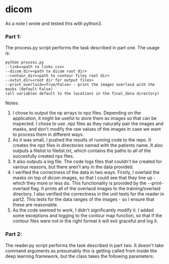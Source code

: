 # dicom

As a note I wrote and tested this with python3.

### Part 1:
The process.py script performs the task described in part one.  The usage is:
```
python process.py 
--link=<path to links csv> 
--dicom_dir=<path to dicom root dir>
--contour_dir=<path to contour files root dir> 
--outut_dir=<root dir for output files>
--print_overlaid=<True/False> - print the images overlaid with the masks (default False)
(all variables default to the locations in the final_data directory)
```

Notes:
1) I chose to output the np arrays to npz files.  Depending on the application, it might be
useful to store them as images so that can be inspected.  I chose to use .npz files as they 
naturally pair the images and masks, and don't modify the raw values of the images in case
we want to process them in different ways.
2) As it was small, I pushed the results of running code to the repo.  It creates the npz files in directories
named with the patients name.  It also outputs a filelist to filelist.txt, which contains the 
paths to all of the succesfully created npz files. 
3) It also outputs a log file.  The code logs files that couldn't be created for various reasons, but there
aren't any in the data provided.  
4) I verified the correctness of the data in two ways.  Firstly, I overlaid the masks on top of dicom images,
so that I could see that they line up - which they more or less do.  This functionality is provided by the --print-overlaid
flag.  It prints all of the overlaod images to the training/overlaid directory.  I also verified the correctness in the unit
tests for the reader in part2.  This tests for the data ranges of the images - so I ensure that these are reasonable.  
5) As the code seemed to work, I didn't significantly modify it.  I added some exceptions and logging to the contour map function,
so that if the contour files were not in the right format it will exit graceful and log it.  

### Part 2:
The reader.py script performs the task described in part two.  It doesn't take command arguments as presumably this is getting
called from inside the deep learning framework, but the class takes the following parameters:

